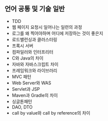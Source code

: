 ## 언어 공통 및 기술 일반
- TDD
- 웹 페이지 요청시 일어나는 일련의 과정
- 로그를 왜 찍어야하며 어디에 저장하는 것이 좋은지
- 로드밸런싱과 클러스터링
- 프록시 서버
- 컴파일러와 인터프리터
- C와 Java의 차이
- 자바와 자바스크립트 차이
- 프레임워크와 라이브러리
- MVC 패턴
- Web Server와 WAS
- Servlet과 JSP
- Maven과 Gradle의 차이
- 싱글톤패턴
- DAO, DTO
- call by value와 call by reference의 차이
